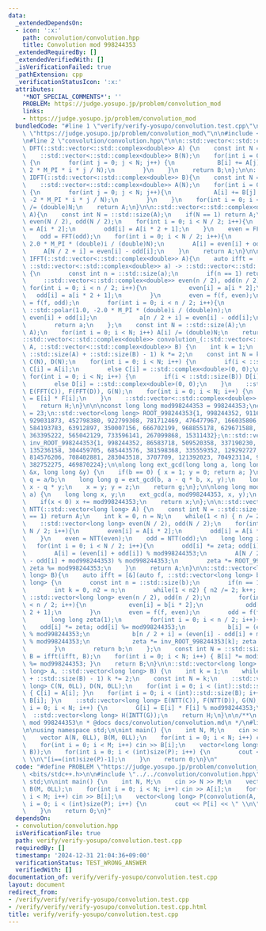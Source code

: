 ```yaml
---
data:
  _extendedDependsOn:
  - icon: ':x:'
    path: convolution/convolution.hpp
    title: Convolution mod 998244353
  _extendedRequiredBy: []
  _extendedVerifiedWith: []
  _isVerificationFailed: true
  _pathExtension: cpp
  _verificationStatusIcon: ':x:'
  attributes:
    '*NOT_SPECIAL_COMMENTS*': ''
    PROBLEM: https://judge.yosupo.jp/problem/convolution_mod
    links:
    - https://judge.yosupo.jp/problem/convolution_mod
  bundledCode: "#line 1 \"verify/verify-yosupo/convolution.test.cpp\"\n#define PROBLEM\
    \ \"https://judge.yosupo.jp/problem/convolution_mod\"\n\n#include <bits/stdc++.h>\n\
    \n#line 2 \"convolution/convolution.hpp\"\n\n::std::vector<::std::complex<double>>\
    \ DFT(::std::vector<::std::complex<double>> A) {\n    const int N = ::std::size(A);\n\
    \    ::std::vector<::std::complex<double>> B(N);\n    for(int i = 0; i < N; i++)\
    \ {\n        for(int j = 0; j < N; j++) {\n            B[i] += A[j] * ::std::polar(1.0,\
    \ 2 * M_PI * i * j / N);\n        }\n    }\n    return B;\n};\n\n::std::vector<::std::complex<double>>\
    \ IDFT(::std::vector<::std::complex<double>> B){\n    const int N = ::std::size(B);\n\
    \    ::std::vector<::std::complex<double>> A(N);\n    for(int i = 0; i < N; i++)\
    \ {\n        for(int j = 0; j < N; j++){\n            A[i] += B[j] * ::std::polar(1.0,\
    \ -2 * M_PI * i * j / N);\n        }\n    }\n    for(int i = 0; i < N; i++) A[i]\
    \ /= (double)N;\n    return A;\n}\n\n::std::vector<::std::complex<double>> FFT(::std::vector<::std::complex<double>>\
    \ A){\n    const int N = ::std::size(A);\n    if(N == 1) return A;\n    ::std::vector<::std::complex<double>>\
    \ even(N / 2), odd(N / 2);\n    for(int i = 0; i < N / 2; i++){\n        even[i]\
    \ = A[i * 2];\n        odd[i] = A[i * 2 + 1];\n    }\n    even = FFT(even);\n\
    \    odd = FFT(odd);\n    for(int i = 0; i < N / 2; i++){\n        odd[i] *= ::std::polar(1.0,\
    \ 2.0 * M_PI * (double)i / (double)N);\n        A[i] = even[i] + odd[i];\n   \
    \     A[N / 2 + i] = even[i] - odd[i];\n    }\n    return A;\n}\n\n::std::vector<::std::complex<double>>\
    \ IFFT(::std::vector<::std::complex<double>> A){\n    auto ifft = [&](auto f,\
    \ ::std::vector<::std::complex<double>> a) -> ::std::vector<::std::complex<double>>\
    \ {\n        const int n = ::std::size(a);\n        if(n == 1) return a;\n   \
    \     ::std::vector<::std::complex<double>> even(n / 2), odd(n / 2);\n       \
    \ for(int i = 0; i < n / 2; i++){\n            even[i] = a[i * 2];\n         \
    \   odd[i] = a[i * 2 + 1];\n        }\n        even = f(f, even);\n        odd\
    \ = f(f, odd);\n        for(int i = 0; i < n / 2; i++){\n            odd[i] *=\
    \ ::std::polar(1.0, -2.0 * M_PI * (double)i / (double)n);\n            a[i] =\
    \ even[i] + odd[i];\n            a[n / 2 + i] = even[i] - odd[i];\n        }\n\
    \        return a;\n    };\n    const int N = ::std::size(A);\n    A = ifft(ifft,\
    \ A);\n    for(int i = 0; i < N; i++) A[i] /= (double)N;\n    return A;\n}\n\n\
    ::std::vector<::std::complex<double>> convolution_(::std::vector<::std::complex<double>>\
    \ A, ::std::vector<::std::complex<double>> B) {\n    int k = 1;\n    while(k <\
    \ ::std::size(A) + ::std::size(B) - 1) k *= 2;\n    const int N = k;\n    ::std::vector<::std::complex<double>>\
    \ C(N), D(N);\n    for(int i = 0; i < N; i++) {\n        if(i < ::std::size(A))\
    \ C[i] = A[i];\n        else C[i] = ::std::complex<double>(0, 0);\n    }\n   \
    \ for(int i = 0; i < N; i++) {\n        if(i < ::std::size(B)) D[i] = B[i];\n\
    \        else D[i] = ::std::complex<double>(0, 0);\n    }\n    ::std::vector<::std::complex<double>>\
    \ E(FFT(C)), F(FFT(D)), G(N);\n    for(int i = 0; i < N; i++) {\n        G[i]\
    \ = E[i] * F[i];\n    }\n    ::std::vector<::std::complex<double>> H(IFFT(G));\n\
    \    return H;\n}\n\n\nconst long long mod998244353 = 998244353;\nconst int DIVIDE_LIMIT_998244353\
    \ = 23;\n::std::vector<long long> ROOT_998244353{1, 998244352, 911660635, 372528824,\
    \ 929031873, 452798380, 922799308, 781712469, 476477967, 166035806, 258648936,\
    \ 584193783, 63912897, 350007156, 666702199, 968855178, 629671588, 24514907, 996173970,\
    \ 363395222, 565042129, 733596141, 267099868, 15311432};\n::std::vector<long long>\
    \ inv_ROOT_998244353{1, 998244352, 86583718, 509520358, 337190230, 87557064, 609441965,\
    \ 135236158, 304459705, 685443576, 381598368, 335559352, 129292727, 358024708,\
    \ 814576206, 708402881, 283043518, 3707709, 121392023, 704923114, 950391366, 428961804,\
    \ 382752275, 469870224};\n\nlong long ext_gcd(long long a, long long b, long long\
    \ &x, long long &y) {\n    if(b == 0) { x = 1; y = 0; return a; }\n    long long\
    \ q = a/b;\n    long long g = ext_gcd(b, a - q * b, x, y);\n    long long z =\
    \ x - q * y;\n    x = y; y = z;\n    return g;\n};\n\nlong long modinv(long long\
    \ a) {\n    long long x, y;\n    ext_gcd(a, mod998244353, x, y);\n    x %= mod998244353;\n\
    \    if(x < 0) x += mod998244353;\n    return x;\n};\n\n::std::vector<long long>\
    \ NTT(::std::vector<long long> A) {\n    const int N = ::std::size(A);\n    if(N\
    \ == 1) return A;\n    int k = 0, n = N;\n    while(1 < n) { n /= 2; k++; }\n\
    \    ::std::vector<long long> even(N / 2), odd(N / 2);\n    for(int i = 0; i <\
    \ N / 2; i++){\n        even[i] = A[i * 2];\n        odd[i] = A[i * 2 + 1];\n\
    \    }\n    even = NTT(even);\n    odd = NTT(odd);\n    long long zeta(1);\n \
    \   for(int i = 0; i < N / 2; i++){\n        odd[i] *= zeta; odd[i] %= mod998244353;\n\
    \        A[i] = (even[i] + odd[i]) % mod998244353;\n        A[N / 2 + i] = (even[i]\
    \ - odd[i] + mod998244353) % mod998244353;\n        zeta *= ROOT_998244353[k];\
    \ zeta %= mod998244353;\n    }\n    return A;\n}\n\n::std::vector<long long> INTT(::std::vector<long\
    \ long> B){\n    auto ifft = [&](auto f, ::std::vector<long long> b) -> ::std::vector<long\
    \ long> {\n        const int n = ::std::size(b);\n        if(n == 1) return b;\n\
    \        int k = 0, n2 = n;\n        while(1 < n2) { n2 /= 2; k++; }\n       \
    \ ::std::vector<long long> even(n / 2), odd(n / 2);\n        for(int i = 0; i\
    \ < n / 2; i++){\n            even[i] = b[i * 2];\n            odd[i] = b[i *\
    \ 2 + 1];\n        }\n        even = f(f, even);\n        odd = f(f, odd);\n \
    \       long long zeta(1);\n        for(int i = 0; i < n / 2; i++){\n        \
    \    odd[i] *= zeta; odd[i] %= mod998244353;\n            b[i] = (even[i] + odd[i])\
    \ % mod998244353;\n            b[n / 2 + i] = (even[i] - odd[i] + mod998244353)\
    \ % mod998244353;\n            zeta *= inv_ROOT_998244353[k]; zeta %= mod998244353;\n\
    \        }\n        return b;\n    };\n    const int N = ::std::size(B);\n   \
    \ B = ifft(ifft, B);\n    for(int i = 0; i < N; i++) { B[i] *= modinv(N); B[i]\
    \ %= mod998244353; }\n    return B;\n}\n\n::std::vector<long long> convolution(::std::vector<long\
    \ long> A, ::std::vector<long long> B) {\n    int k = 1;\n    while(k < ::std::size(A)\
    \ + ::std::size(B) - 1) k *= 2;\n    const int N = k;\n    ::std::vector<long\
    \ long> C(N, 0LL), D(N, 0LL);\n    for(int i = 0; i < (int)::std::size(A); i++)\
    \ { C[i] = A[i]; }\n    for(int i = 0; i < (int)::std::size(B); i++) { D[i] =\
    \ B[i]; }\n    ::std::vector<long long> E(NTT(C)), F(NTT(D)), G(N);\n    for(int\
    \ i = 0; i < N; i++) {\n        G[i] = E[i] * F[i] % mod998244353;\n    }\n  \
    \  ::std::vector<long long> H(INTT(G));\n    return H;\n}\n\n/**\n * @brief Convolution\
    \ mod 998244353\n * @docs docs/convolution/convolution.md\n */\n#line 6 \"verify/verify-yosupo/convolution.test.cpp\"\
    \n\nusing namespace std;\n\nint main() {\n    int N, M;\n    cin >> N >> M;\n\
    \    vector A(N, 0LL), B(M, 0LL);\n    for(int i = 0; i < N; i++) cin >> A[i];\n\
    \    for(int i = 0; i < M; i++) cin >> B[i];\n    vector<long long> P(convolution(A,\
    \ B));\n    for(int i = 0; i < (int)size(P); i++) {\n        cout << P[i] << \"\
    \ \\n\"[i==(int)size(P)-1];\n    }\n    return 0;\n}\n"
  code: "#define PROBLEM \"https://judge.yosupo.jp/problem/convolution_mod\"\n\n#include\
    \ <bits/stdc++.h>\n\n#include \"../../convolution/convolution.hpp\"\n\nusing namespace\
    \ std;\n\nint main() {\n    int N, M;\n    cin >> N >> M;\n    vector A(N, 0LL),\
    \ B(M, 0LL);\n    for(int i = 0; i < N; i++) cin >> A[i];\n    for(int i = 0;\
    \ i < M; i++) cin >> B[i];\n    vector<long long> P(convolution(A, B));\n    for(int\
    \ i = 0; i < (int)size(P); i++) {\n        cout << P[i] << \" \\n\"[i==(int)size(P)-1];\n\
    \    }\n    return 0;\n}"
  dependsOn:
  - convolution/convolution.hpp
  isVerificationFile: true
  path: verify/verify-yosupo/convolution.test.cpp
  requiredBy: []
  timestamp: '2024-12-31 21:04:36+09:00'
  verificationStatus: TEST_WRONG_ANSWER
  verifiedWith: []
documentation_of: verify/verify-yosupo/convolution.test.cpp
layout: document
redirect_from:
- /verify/verify/verify-yosupo/convolution.test.cpp
- /verify/verify/verify-yosupo/convolution.test.cpp.html
title: verify/verify-yosupo/convolution.test.cpp
---
```

